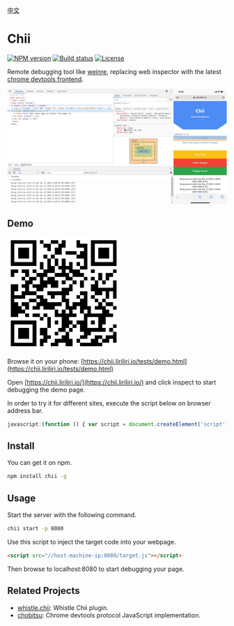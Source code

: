 [中文](docs/README_CN.md)

# Chii

[![NPM version][npm-image]][npm-url]
[![Build status][travis-image]][travis-url]
[![License][license-image]][npm-url]

[npm-image]: https://img.shields.io/npm/v/chii?style=flat-square 
[npm-url]: https://npmjs.org/package/chii
[travis-image]: https://img.shields.io/travis/liriliri/chii?style=flat-square
[travis-url]: https://travis-ci.org/liriliri/chii
[license-image]: https://img.shields.io/npm/l/chii?style=flat-square

Remote debugging tool like [weinre](https://people.apache.org/~pmuellr/weinre/docs/latest/Home.html), replacing web inspector with the latest [chrome devtools frontend](https://github.com/ChromeDevTools/devtools-frontend).

![Chii](./docs/screenshot.jpg)

## Demo

![Demo](./docs/qrcode.png)

Browse it on your phone: [https://chii.liriliri.io/tests/demo.html](https://chii.liriliri.io/tests/demo.html)

Open [https://chii.liriliri.io/](https://chii.liriliri.io/) and click inspect to start debugging the demo page.

In order to try it for different sites, execute the script below on browser address bar.

```javascript
javascript:(function () { var script = document.createElement('script'); script.src="//chii.liriliri.io/target.js"; document.body.appendChild(script); })();
```

## Install

You can get it on npm.

```bash
npm install chii -g
```

## Usage

Start the server with the following command.

```bash
chii start -p 8080
```

Use this script to inject the target code into your webpage.

```html
<script src="//host-machine-ip:8080/target.js"></script>
```

Then browse to localhost:8080 to start debugging your page.

## Related Projects

* [whistle.chii](https://github.com/liriliri/whistle.chii): Whistle Chii plugin.
* [chobitsu](https://github.com/liriliri/chobitsu): Chrome devtools protocol JavaScript implementation.